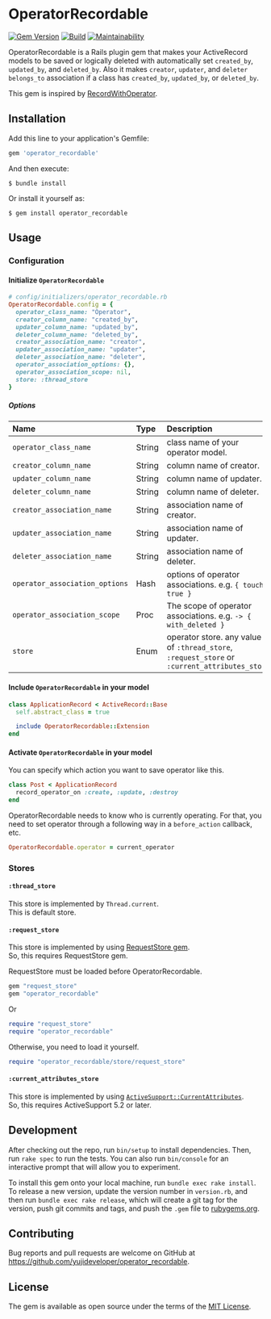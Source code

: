 # OperatorRecordable

[![Gem Version](https://badge.fury.io/rb/operator_recordable.svg)](https://badge.fury.io/rb/operator_recordable)
[![Build](https://github.com/yujideveloper/operator_recordable/workflows/Build/badge.svg)](https://github.com/yujideveloper/operator_recordable/actions?query=workflow%3ABuild)
[![Maintainability](https://api.codeclimate.com/v1/badges/aaa0fcd567da9232a847/maintainability)](https://codeclimate.com/github/yujideveloper/operator_recordable/maintainability)

OperatorRecordable is a Rails plugin gem that makes your ActiveRecord models to be saved or logically deleted with automatically set `created_by`, `updated_by`, and `deleted_by`.
Also it makes `creator`, `updater`, and `deleter` `belongs_to` association if a class has `created_by`, `updated_by`, or `deleted_by`.

This gem is inspired by [RecordWithOperator](https://github.com/nay/record_with_operator).

## Installation

Add this line to your application's Gemfile:

```ruby
gem 'operator_recordable'
```

And then execute:

    $ bundle install

Or install it yourself as:

    $ gem install operator_recordable

## Usage

### Configuration

#### Initialize `OperatorRecordable`

``` ruby
# config/initializers/operator_recordable.rb
OperatorRecordable.config = {
  operator_class_name: "Operator",
  creator_column_name: "created_by",
  updater_column_name: "updated_by",
  deleter_column_name: "deleted_by",
  creator_association_name: "creator",
  updater_association_name: "updater",
  deleter_association_name: "deleter",
  operator_association_options: {},
  operator_association_scope: nil,
  store: :thread_store
}
```

##### Options

| Name | Type | Description | Default |
|:-----|:-----|:------------|:--------|
| `operator_class_name` | String | class name of your operator model. | `"Operator"` |
| `creator_column_name` | String | column name of creator. | `"created_by"` |
| `updater_column_name` | String | column name of updater. | `"updated_by"` |
| `deleter_column_name` | String | column name of deleter. | `"deleted_by"` |
| `creator_association_name` | String | association name of creator. | `"creator"` |
| `updater_association_name` | String | association name of updater. | `"updater"` |
| `deleter_association_name` | String | association name of deleter. | `"deleter"` |
| `operator_association_options` | Hash | options of operator associations. e.g. `{ touch: true }` | `{}` |
| `operator_association_scope` | Proc | The scope of operator associations. e.g. `-> { with_deleted }`  | `nil` |
| `store` | Enum | operator store. any value of `:thread_store`, `:request_store` or `:current_attributes_store` | `:thread_store` |

#### Include `OperatorRecordable` in your model

``` ruby
class ApplicationRecord < ActiveRecord::Base
  self.abstract_class = true

  include OperatorRecordable::Extension
end
```

#### Activate `OperatorRecordable` in your model

You can specify which action you want to save operator like this.
``` ruby
class Post < ApplicationRecord
  record_operator_on :create, :update, :destroy
end
```

OperatorRecordable needs to know who is currently operating. For that, you need to set operator through a following way in a `before_action` callback, etc.
``` ruby
OperatorRecordable.operator = current_operator
```

### Stores

#### `:thread_store`

This store is implemented by `Thread.current`.  
This is default store.


#### `:request_store`

This store is implemented by using [RequestStore gem](https://github.com/steveklabnik/request_store).  
So, this requires RequestStore gem.

RequestStore must be loaded before OperatorRecordable.

``` ruby
gem "request_store"
gem "operator_recordable"
```
Or

``` ruby
require "request_store"
require "operator_recordable"
```

Otherwise, you need to load it yourself.
``` ruby
require "operator_recordable/store/request_store"
```

#### `:current_attributes_store`

This store is implemented by using [`ActiveSupport::CurrentAttributes`](https://api.rubyonrails.org/v5.2.0/classes/ActiveSupport/CurrentAttributes.html).  
So, this requires ActiveSupport 5.2 or later.


## Development

After checking out the repo, run `bin/setup` to install dependencies. Then, run `rake spec` to run the tests. You can also run `bin/console` for an interactive prompt that will allow you to experiment.

To install this gem onto your local machine, run `bundle exec rake install`. To release a new version, update the version number in `version.rb`, and then run `bundle exec rake release`, which will create a git tag for the version, push git commits and tags, and push the `.gem` file to [rubygems.org](https://rubygems.org).

## Contributing

Bug reports and pull requests are welcome on GitHub at https://github.com/yujideveloper/operator_recordable.

## License

The gem is available as open source under the terms of the [MIT License](https://opensource.org/licenses/MIT).
